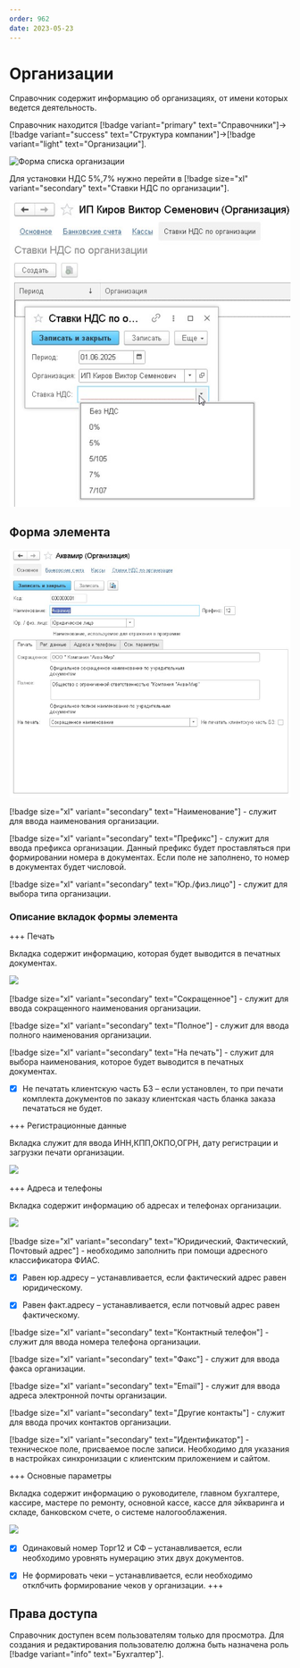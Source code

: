 ```yaml
---
order: 962
date: 2023-05-23
---
```

# Организации

Справочник содержит информацию об организациях, от имени которых ведется деятельность.

Справочник находится [!badge variant="primary" text="Справочники"]->[!badge variant="success" text="Структура компании"]->[!badge variant="light" text="Организации"].

![Форма списка организации](/images/Форма_списка_организации.jpg)

Для установки НДС 5%,7% нужно перейти в [!badge size="xl" variant="secondary" text="Ставки НДС по организации"].

![](/images/изменения/орг2.jpg)

## Форма элемента

![](/images/изменения/орг.jpg)

[!badge size="xl" variant="secondary" text="Наименование"] - служит для ввода наименования организации.

[!badge size="xl" variant="secondary" text="Префикс"] - служит для ввода префикса организации. Данный префикс будет проставляться при формировании номера в документах. Если поле не заполнено, то номер в документах будет числовой.

[!badge size="xl" variant="secondary" text="Юр./физ.лицо"] - служит для выбора типа организации.

### Описание вкладок формы элемента

+++ Печать

Вкладка содержит информацию, которая будет выводится в печатных документах.

![](/images/Вкладка_печать.jpg)

[!badge size="xl" variant="secondary" text="Сокращенное"] - служит для ввода сокращенного наименования организации.

[!badge size="xl" variant="secondary" text="Полное"] - служит для ввода полного наименования организации.

[!badge size="xl" variant="secondary" text="На печать"] - служит для выбора наименования, которое будет выводится в печатных документах.

- [x] Не печатать клиентскую часть БЗ – если установлен, то при печати комплекта документов по заказу клиентская часть бланка заказа печататься не будет.

+++ Регистрационные данные

Вкладка служит для ввода ИНН,КПП,ОКПО,ОГРН, дату регистрации и загрузки печати организации.

![](/images/Вкладка_рег_данные.jpg)

+++ Адреса и телефоны

Вкладка содержит информацию об адресах и телефонах организации.

![](/images/Вкладка_адреса.jpg)

[!badge size="xl" variant="secondary" text="Юридический, Фактический, Почтовый адрес"] - необходимо заполнить при помощи адресного классификатора ФИАС.

- [x] Равен юр.адресу – устанавливается, если фактический адрес равен юридическому.

- [x] Равен факт.адресу – устанавливается, если потчовый адрес равен фактическому.

[!badge size="xl" variant="secondary" text="Контактный телефон"] - служит для ввода номера телефона организации.

[!badge size="xl" variant="secondary" text="Факс"] - служит для ввода факса организации.

[!badge size="xl" variant="secondary" text="Email"] - служит для ввода адреса электронной почты организации.

[!badge size="xl" variant="secondary" text="Другие контакты"] - служит для ввода прочих контактов организации.

[!badge size="xl" variant="secondary" text="Идентификатор"] -  техническое поле, присваемое после записи. Необходимо для указания в настройках синхронизации с клиентским приложением и сайтом.

+++ Основные параметры

Вкладка содержит информацию о руководителе, главном бухгалтере, кассире, мастере по ремонту, основной кассе, кассе для эйкваринга и складе, банковском счете, о системе налогооблажения.

![](/images/Вкладка_основные_параметры.jpg)

- [x] Одинаковый номер Торг12 и СФ – устанавливается, если необходимо уровнять нумерацию этих двух документов.

- [x] Не формировать чеки – устанавливается, если необходимо отклбчить формирование чеков у организации.
+++

## Права доступа

Справочник доступен всем пользователям только для просмотра. Для создания и редактирования пользователю должна быть назначена роль [!badge variant="info" text="Бухгалтер"].
